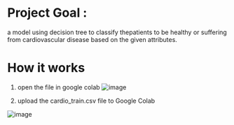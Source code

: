 # Project Goal :
a model using decision tree to classify thepatients to be healthy or suffering from
cardiovascular disease based on the
given attributes.

# How it works
1. open the file in google colab
    ![image](https://github.com/alakerkeni/Cardiovascular-disease-detection/assets/132003791/45dd9152-3759-448e-9626-cd624f6d7c0d)

2. upload the cardio_train.csv file to Google Colab
   
![image](https://github.com/alakerkeni/Cardiovascular-disease-detection/assets/132003791/657bfec2-f948-4a0d-bd76-f883803b8ff9)

